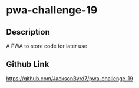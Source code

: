 # pwa-challenge-19

## Description
A PWA to store code for later use

## Github Link
https://github.com/JacksonByrd7/pwa-challenge-19